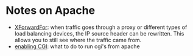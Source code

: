 # Notes on Apache

- [XForwardFor](xforwardfor.md): when traffic goes through a proxy or different types of load balancing devices, the IP source header can be rewritten.  This allows you to still see where the traffic came from.
- [enabling CGI](enabling-cgi.md): what to do to run cgi's from apache
